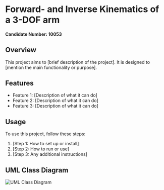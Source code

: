 # Forward- and Inverse Kinematics of a 3-DOF arm
#### Candidate Number: 10053
## Overview
This project aims to [brief description of the project]. It is designed to [mention the main functionality or purpose].

## Features
- Feature 1: [Description of what it can do]
- Feature 2: [Description of what it can do]
- Feature 3: [Description of what it can do]

## Usage
To use this project, follow these steps:
1. [Step 1: How to set up or install]
2. [Step 2: How to run or use]
3. [Step 3: Any additional instructions]

## UML Class Diagram
![UML Class Diagram](link_to_diagram)

